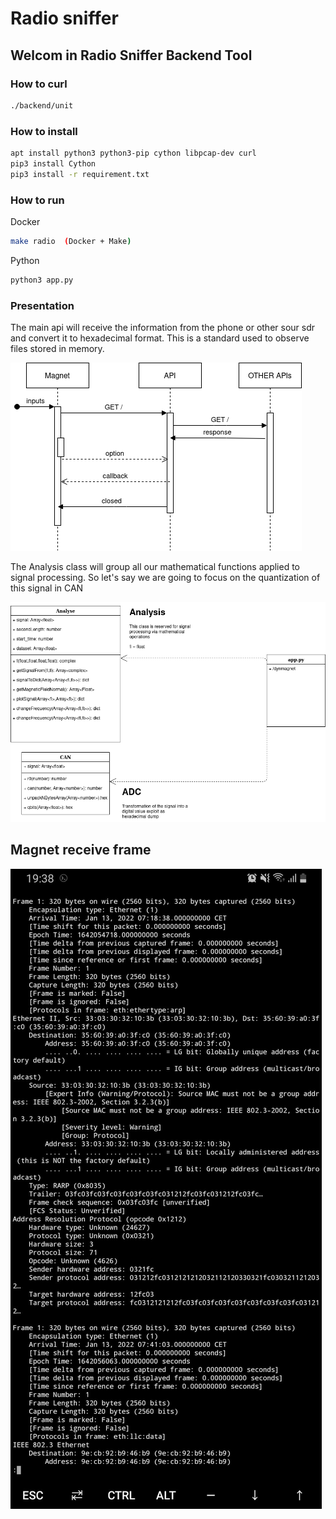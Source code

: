 # Radio sniffer

## Welcom in Radio Sniffer Backend Tool

### How to curl

```bash
./backend/unit
```


### How to install

```bash
apt install python3 python3-pip cython libpcap-dev curl
pip3 install Cython
pip3 install -r requirement.txt
```

### How to run

Docker
```bash
make radio  (Docker + Make)
```

Python
```bash
python3 app.py
```

### Presentation

The main api will receive the information from the phone or other sour sdr and convert it to hexadecimal format. This is a standard used to observe files stored in memory.

![My animated logo](./asset/architect.drawio.png)

The Analysis class will group all our mathematical functions applied to signal processing.
So let's say we are going to focus on the quantization of this signal in CAN

![My animated logo](./asset/Diagramme.drawio.png)

## Magnet receive frame

![My animated logo](./asset/index.jpeg)